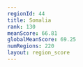 ```yaml
---
regionId: 44
title: Somalia
rank: 130
meanScore: 66.81
globalMeanScore: 69.25
numRegions: 220
layout: region_score
---
```

